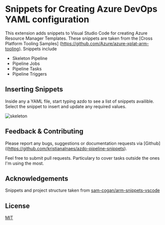 # Snippets for Creating Azure DevOps YAML configuration


This extension adds snippets to Visual Studio Code for creating Azure Resource Manager Templates. These snippets are taken from the [Cross Platform Tooling Samples]
(https://github.com/Azure/azure-xplat-arm-tooling). Snippets include

* Skeleton Pipeline
* Pipeline Jobs
* Pipeline Tasks
* Pipeline Triggers

## Inserting Snippets

Inside any a YAML file, start typing azdo to see a list of snippets availible. Select the snippet to insert and update any required values.

![skeleton](https://raw.githubusercontent.com/sam-cogan/arm-snippets-vscode/master/Extension/images/skeleton.gif)

## Feedback & Contributing

Please report any bugs, suggestions or documentation requests via [Github]((https://github.com/kristianalnaes/azdo-pipeline-snippets).

Feel free to submit pull requests. Particulary to cover tasks outside the ones I'm using the most.

## Acknowledgements
Snippets and project structure taken from [sam-cogan/arm-snippets-vscode](https://github.com/sam-cogan/arm-snippets-vscode)
 
## License 
[MIT](https://github.com/kristianalnaes/azdo-pipeline-snippets/blob/master/Extension/LICENSE.md)
